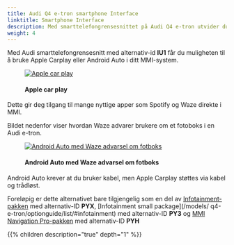 ```yaml
---
title: Audi Q4 e-tron smartphone Interface
linktitle: Smartphone Interface
description: Med smarttelefongrensesnittet på Audi Q4 e-tron utvider du smarttelefonen til MMI-systemet
weight: 4
---
```

<!-- markdownlint-disable MD033 -->
Med Audi smarttelefongrensesnitt med alternativ-id **IU1** får du muligheten til å bruke Apple Carplay eller Android Auto i ditt MMI-system.

<figure>
    <a href="https://media.electrichasgoneaudi.net/multimedia/models/q4-e-tron/technology/uiandoperations/smartphoneinterface/applecarplay.jpg">
        <img src="https://media.electrichasgoneaudi.net/multimedia/models/q4-e-tron/technology/uiandoperations/smartphoneinterface/applecarplays.jpg"
        alt="Apple car play" title="Apple car play">
    </a>
    <figcaption><h4>Apple car play</h4></figcaption>
</figure>

Dette gir deg tilgang til mange nyttige apper som Spotify og Waze direkte i MMI.

Bildet nedenfor viser hvordan Waze advarer brukere om et fotoboks i en Audi e-tron.

<figure>
    <a href="https://media.electrichasgoneaudi.net/multimedia/models/q4-e-tron/technology/uiandoperations/smartphoneinterface/speedcam.jpg">
        <img src="https://media.electrichasgoneaudi.net/multimedia/models/q4-e-tron/technology/uiandoperations/smartphoneinterface/speedcams.jpeg"
        alt="Android Auto med Waze advarsel om fotboks" title="Android Auto med Waze advarsel om fotboks">
    </a>
    <figcaption><h4>Android Auto med Waze advarsel om fotboks</h4></figcaption>
</figure>

Android Auto krever at du bruker kabel, men Apple Carplay støttes via kabel og trådløst.

Foreløpig er dette alternativet bare tilgjengelig som en del av [Infotainment-pakken](/models/q4-e-tron/optionguide/list/#infotainment) med alternativ-ID **PYX**, [Infotainment small package](/models/ q4-e-tron/optionguide/list/#infotainment) med alternativ-ID **PY3** og [MMI Navigation Pro-pakken](/models/q4-e-tron/optionguide/list/#infotainment) med alternativ-ID **PYH**

{{% children description="true" depth="1" %}}
